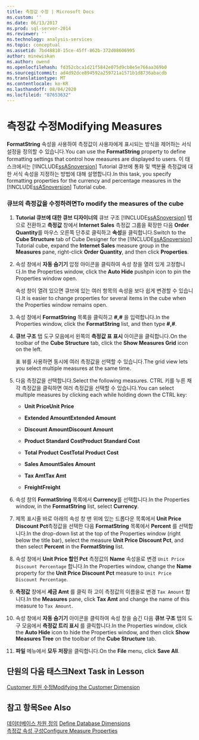 ```yaml
---
title: 측정값 수정 | Microsoft Docs
ms.custom: ''
ms.date: 06/13/2017
ms.prod: sql-server-2014
ms.reviewer: ''
ms.technology: analysis-services
ms.topic: conceptual
ms.assetid: 7bd48810-15ce-45ff-862b-372d08606995
author: minewiskan
ms.author: owend
ms.openlocfilehash: fd352cbca1d21f5842e075d9cb8e5e766aa369b0
ms.sourcegitcommit: ad4d92dce894592a259721a1571b1d8736abacdb
ms.translationtype: MT
ms.contentlocale: ko-KR
ms.lasthandoff: 08/04/2020
ms.locfileid: "87653632"
---
```

# <a name="modifying-measures"></a><span data-ttu-id="237b5-102">측정값 수정</span><span class="sxs-lookup"><span data-stu-id="237b5-102">Modifying Measures</span></span>
  <span data-ttu-id="237b5-103">**FormatString** 속성을 사용하여 측정값이 사용자에게 표시되는 방식을 제어하는 서식 설정을 정의할 수 있습니다.</span><span class="sxs-lookup"><span data-stu-id="237b5-103">You can use the **FormatString** property to define formatting settings that control how measures are displayed to users.</span></span> <span data-ttu-id="237b5-104">이 태스크에서는 [!INCLUDE[ssASnoversion](../includes/ssasnoversion-md.md)] Tutorial 큐브에 통화 및 백분율 측정값에 대한 서식 속성을 지정하는 방법에 대해 설명합니다.</span><span class="sxs-lookup"><span data-stu-id="237b5-104">In this task, you specify formatting properties for the currency and percentage measures in the [!INCLUDE[ssASnoversion](../includes/ssasnoversion-md.md)] Tutorial cube.</span></span>  
  
### <a name="to-modify-the-measures-of-the-cube"></a><span data-ttu-id="237b5-105">큐브의 측정값을 수정하려면</span><span class="sxs-lookup"><span data-stu-id="237b5-105">To modify the measures of the cube</span></span>  
  
1.  <span data-ttu-id="237b5-106">**Tutorial 큐브에 대한 큐브 디자이너의** 큐브 구조 [!INCLUDE[ssASnoversion](../includes/ssasnoversion-md.md)] 탭으로 전환하고 **측정값** 창에서 **Internet Sales** 측정값 그룹을 확장한 다음 **Order Quantity**를 마우스 오른쪽 단추로 클릭하고 **속성**을 클릭합니다.</span><span class="sxs-lookup"><span data-stu-id="237b5-106">Switch to the **Cube Structure** tab of Cube Designer for the [!INCLUDE[ssASnoversion](../includes/ssasnoversion-md.md)] Tutorial cube, expand the **Internet Sales** measure group in the **Measures** pane, right-click **Order Quantity**, and then click **Properties**.</span></span>  
  
2.  <span data-ttu-id="237b5-107">속성 창에서 **자동 숨기기** 압정 아이콘을 클릭하여 속성 창을 열려 있게 고정합니다.</span><span class="sxs-lookup"><span data-stu-id="237b5-107">In the Properties window, click the **Auto Hide** pushpin icon to pin the Properties window open.</span></span>  
  
     <span data-ttu-id="237b5-108">속성 창이 열려 있으면 큐브에 있는 여러 항목의 속성을 보다 쉽게 변경할 수 있습니다.</span><span class="sxs-lookup"><span data-stu-id="237b5-108">It is easier to change properties for several items in the cube when the Properties window remains open.</span></span>  
  
3.  <span data-ttu-id="237b5-109">속성 창에서 **FormatString** 목록을 클릭하고 **#,#** 을 입력합니다.</span><span class="sxs-lookup"><span data-stu-id="237b5-109">In the Properties window, click the **FormatString** list, and then type **#,#**.</span></span>  
  
4.  <span data-ttu-id="237b5-110">**큐브 구조** 탭 도구 모음에서 왼쪽의 **측정값 표 표시** 아이콘을 클릭합니다.</span><span class="sxs-lookup"><span data-stu-id="237b5-110">On the toolbar of the **Cube Structure** tab, click the **Show Measures Grid** icon on the left.</span></span>  
  
     <span data-ttu-id="237b5-111">표 뷰를 사용하면 동시에 여러 측정값을 선택할 수 있습니다.</span><span class="sxs-lookup"><span data-stu-id="237b5-111">The grid view lets you select multiple measures at the same time.</span></span>  
  
5.  <span data-ttu-id="237b5-112">다음 측정값을 선택합니다.</span><span class="sxs-lookup"><span data-stu-id="237b5-112">Select the following measures.</span></span> <span data-ttu-id="237b5-113">CTRL 키를 누른 채 각 측정값을 클릭하면 여러 측정값을 선택할 수 있습니다.</span><span class="sxs-lookup"><span data-stu-id="237b5-113">You can select multiple measures by clicking each while holding down the CTRL key:</span></span>  
  
    -   <span data-ttu-id="237b5-114">**Unit Price**</span><span class="sxs-lookup"><span data-stu-id="237b5-114">**Unit Price**</span></span>  
  
    -   <span data-ttu-id="237b5-115">**Extended Amount**</span><span class="sxs-lookup"><span data-stu-id="237b5-115">**Extended Amount**</span></span>  
  
    -   <span data-ttu-id="237b5-116">**Discount Amount**</span><span class="sxs-lookup"><span data-stu-id="237b5-116">**Discount Amount**</span></span>  
  
    -   <span data-ttu-id="237b5-117">**Product Standard Cost**</span><span class="sxs-lookup"><span data-stu-id="237b5-117">**Product Standard Cost**</span></span>  
  
    -   <span data-ttu-id="237b5-118">**Total Product Cost**</span><span class="sxs-lookup"><span data-stu-id="237b5-118">**Total Product Cost**</span></span>  
  
    -   <span data-ttu-id="237b5-119">**Sales Amount**</span><span class="sxs-lookup"><span data-stu-id="237b5-119">**Sales Amount**</span></span>  
  
    -   <span data-ttu-id="237b5-120">**Tax Amt**</span><span class="sxs-lookup"><span data-stu-id="237b5-120">**Tax Amt**</span></span>  
  
    -   <span data-ttu-id="237b5-121">**Freight**</span><span class="sxs-lookup"><span data-stu-id="237b5-121">**Freight**</span></span>  
  
6.  <span data-ttu-id="237b5-122">속성 창의 **FormatString** 목록에서 **Currency**를 선택합니다.</span><span class="sxs-lookup"><span data-stu-id="237b5-122">In the Properties window, in the **FormatString** list, select **Currency**.</span></span>  
  
7.  <span data-ttu-id="237b5-123">제목 표시줄 바로 아래의 속성 창 맨 위에 있는 드롭다운 목록에서 **Unit Price Discount Pct**측정값을 선택한 다음 **FormatString** 목록에서 **Percent** 를 선택합니다.</span><span class="sxs-lookup"><span data-stu-id="237b5-123">In the drop-down list at the top of the Properties window (right below the title bar), select the measure **Unit Price Discount Pct**, and then select **Percent** in the **FormatString** list.</span></span>  
  
8.  <span data-ttu-id="237b5-124">속성 창에서 **Unit Price 할인 Pct** 측정값의 **Name** 속성을로 변경 `Unit Price Discount Percentage` 합니다.</span><span class="sxs-lookup"><span data-stu-id="237b5-124">In the Properties window, change the **Name** property for the **Unit Price Discount Pct** measure to `Unit Price Discount Percentage`.</span></span>  
  
9. <span data-ttu-id="237b5-125">**측정값** 창에서 **세금 Amt** 를 클릭 하 고이 측정값의 이름을로 변경 `Tax Amount` 합니다.</span><span class="sxs-lookup"><span data-stu-id="237b5-125">In the **Measures** pane, click **Tax Amt** and change the name of this measure to `Tax Amount`.</span></span>  
  
10. <span data-ttu-id="237b5-126">속성 창에서 **자동 숨기기** 아이콘을 클릭하여 속성 창을 숨긴 다음 **큐브 구조** 탭의 도구 모음에서 **측정값 트리 표시** 를 클릭합니다.</span><span class="sxs-lookup"><span data-stu-id="237b5-126">In the Properties window, click the **Auto Hide** icon to hide the Properties window, and then click **Show Measures Tree** on the toolbar of the **Cube Structure** tab.</span></span>  
  
11. <span data-ttu-id="237b5-127">**파일** 메뉴에서 **모두 저장**을 클릭합니다.</span><span class="sxs-lookup"><span data-stu-id="237b5-127">On the **File** menu, click **Save All**.</span></span>  
  
## <a name="next-task-in-lesson"></a><span data-ttu-id="237b5-128">단원의 다음 태스크</span><span class="sxs-lookup"><span data-stu-id="237b5-128">Next Task in Lesson</span></span>  
 [<span data-ttu-id="237b5-129">Customer 차원 수정</span><span class="sxs-lookup"><span data-stu-id="237b5-129">Modifying the Customer Dimension</span></span>](lesson-3-2-modifying-the-customer-dimension.md)  
  
## <a name="see-also"></a><span data-ttu-id="237b5-130">참고 항목</span><span class="sxs-lookup"><span data-stu-id="237b5-130">See Also</span></span>  
 <span data-ttu-id="237b5-131">[데이터베이스 차원 정의](multidimensional-models/define-database-dimensions.md) </span><span class="sxs-lookup"><span data-stu-id="237b5-131">[Define Database Dimensions](multidimensional-models/define-database-dimensions.md) </span></span>  
 [<span data-ttu-id="237b5-132">측정값 속성 구성</span><span class="sxs-lookup"><span data-stu-id="237b5-132">Configure Measure Properties</span></span>](multidimensional-models/configure-measure-properties.md)  
  
  
